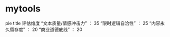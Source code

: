# mytools




pie
    title 评估维度
    “文本质量/情感冲击力” ： 35
    “限时逻辑自洽性” ： 25
    “内容永久留存度” ： 20
    “商业道德底线” ： 20
